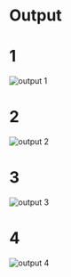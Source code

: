 # Output  

# 1
![output 1](https://user-images.githubusercontent.com/101619680/160808702-e6c5ef93-2569-46a1-9038-678a10b46976.png)

# 2
![output 2](https://user-images.githubusercontent.com/101619680/160808719-4bfc8b23-1a6b-4067-88f9-0f63cfd35701.png)

# 3
![output 3](https://user-images.githubusercontent.com/101619680/160808720-30cf82b1-e93e-402d-9cba-afd2583d800c.png)

# 4
![output 4](https://user-images.githubusercontent.com/101619680/160808726-9e1991b2-058c-4413-bf38-076fa4fcf3ef.png)


